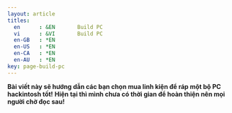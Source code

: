```yaml
---
layout: article
titles:
  en      : &EN       Build PC
  vi      : &VI       Build PC
  en-GB   : *EN
  en-US   : *EN
  en-CA   : *EN
  en-AU   : *EN
key: page-build-pc
---
```

__Bài viết này sẽ hướng dẫn các bạn chọn mua linh kiện để ráp một bộ PC hackintosh tốt!__
__Hiện tại thì mình chưa có thời gian để hoàn thiện nên mọi người chờ đọc sau!__

